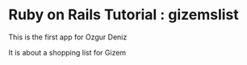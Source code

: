 # Ruby on Rails Tutorial : gizemslist

This is the first app for Ozgur Deniz

It is about a shopping list for Gizem